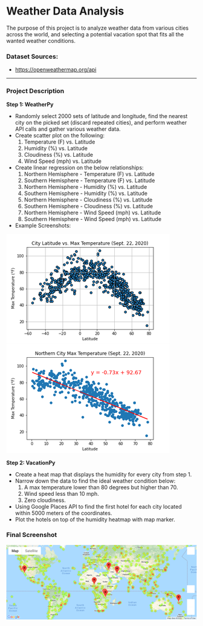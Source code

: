 # Weather Data Analysis
The purpose of this project is to analyze weather data from various cities across the world, and selecting a potential vacation spot that fits all the wanted weather conditions.

### Dataset Sources:
* https://openweathermap.org/api

---

### Project Description
**Step 1: WeatherPy**
* Randomly select 2000 sets of latitude and longitude, find the nearest city on the picked set (discard repeated cities), and perform weather API calls and gather various weather data.
* Create scatter plot on the following:
  1. Temperature (F) vs. Latitude
  2. Humidity (%) vs. Latitude
  3. Cloudiness (%) vs. Latitude
  4. Wind Speed (mph) vs. Latitude
* Create linear regression on the below relationships:
  1. Northern Hemisphere - Temperature (F) vs. Latitude
  2. Southern Hemisphere - Temperature (F) vs. Latitude
  3. Northern Hemisphere - Humidity (%) vs. Latitude
  4. Southern Hemisphere - Humidity (%) vs. Latitude
  5. Northern Hemisphere - Cloudiness (%) vs. Latitude
  6. Southern Hemisphere - Cloudiness (%) vs. Latitude
  7. Northern Hemisphere - Wind Speed (mph) vs. Latitude
  8. Southern Hemisphere - Wind Speed (mph) vs. Latitude
* Example Screenshots:

![Screenshot](output_resource/lat_vs_temp.png "Screenshot")
![Screenshot](output_resource/NH_lat_vs_temp.png "Screenshot")

**Step 2: VacationPy**
* Create a heat map that displays the humidity for every city from step 1.
* Narrow down the data to find the ideal weather condition below:
  1. A max temperature lower than 80 degrees but higher than 70.
  2. Wind speed less than 10 mph.
  3. Zero cloudiness.
* Using Google Places API to find the first hotel for each city located within 5000 meters of the coordinates.
* Plot the hotels on top of the humidity heatmap with map marker.

### Final Screenshot
![Screenshot](output_resource/map_marker.png "Screenshot")
